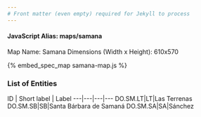 ```yaml
---
# Front matter (even empty) required for Jekyll to process
---
```


#### JavaScript Alias: maps/samana

Map Name: Samana
Dimensions (Width x Height): 610x570



{% embed_spec_map samana-map.js %}

### List of Entities

ID | Short label | Label
---|---|---|---
DO.SM.LT|LT|Las Terrenas
DO.SM.SB|SB|Santa Bárbara de Samaná
DO.SM.SA|SA|Sánchez